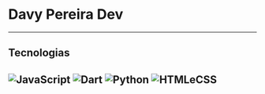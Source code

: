 # Davy Pereira Dev
---
##  Tecnologias
![JavaScript](https://github.com/eu-davyzin/Davy-Pereira-Dev/blob/main/img/js.png)
![Dart](https://github.com/eu-davyzin/Davy-Pereira-Dev/blob/main/img/dart.png)
![Python](https://github.com/eu-davyzin/Davy-Pereira-Dev/blob/main/img/py.png)
![HTMLeCSS](https://github.com/eu-davyzin/Davy-Pereira-Dev/blob/main/img/html_css.png)
---
